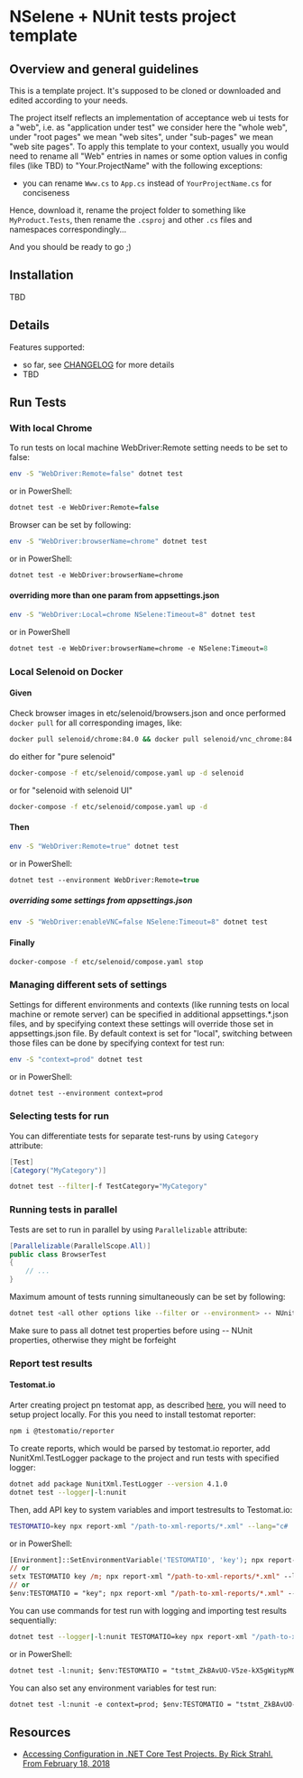 # NSelene + NUnit tests project template

## Overview and general guidelines

This is a template project. It's supposed to be cloned or downloaded and edited according to your needs.

The project itself reflects an implementation of acceptance web ui tests for a "web", i.e. as "application under test" we consider here the "whole web", under "root pages" we mean "web sites", under "sub-pages" we mean "web site pages". To apply this template to your context, usually you would need to rename all "Web" entries in names or some option values in config files (like TBD) to "Your.ProjectName" with the following exceptions:

- you can rename `Www.cs` to `App.cs` instead of `YourProjectName.cs` for conciseness

Hence, download it, rename the project folder to something like ``MyProduct.Tests``, then rename the `.csproj` and other `.cs` files and namespaces correspondingly...

And you should be ready to go ;)

## Installation

TBD

## Details

Features supported:
- so far, see [CHANGELOG](https://github.com/yashaka/Web.Tests.Net/blob/master/CHANGELOG.md) for more details
- TBD

## Run Tests

### With local Chrome

To run tests on local machine WebDriver:Remote setting needs to be set to false:

```bash
env -S "WebDriver:Remote=false" dotnet test
```

or in PowerShell:

```ps
dotnet test -e WebDriver:Remote=false
```

Browser can be set by following:

```bash
env -S "WebDriver:browserName=chrome" dotnet test
```

or in PowerShell:

```ps
dotnet test -e WebDriver:browserName=chrome
```

#### overriding more than one param from appsettings.json

```bash
env -S "WebDriver:Local=chrome NSelene:Timeout=8" dotnet test
```

or in PowerShell

```ps
dotnet test -e WebDriver:browserName=chrome -e NSelene:Timeout=8
```

### Local Selenoid on Docker

#### Given

Check browser images in etc/selenoid/browsers.json and once performed `docker pull` for all corresponding images, like: 

```bash
docker pull selenoid/chrome:84.0 && docker pull selenoid/vnc_chrome:84.0
```

do either for "pure selenoid"

```bash
docker-compose -f etc/selenoid/compose.yaml up -d selenoid
```

or for "selenoid with selenoid UI"

```bash
docker-compose -f etc/selenoid/compose.yaml up -d
```

#### Then

```bash
env -S "WebDriver:Remote=true" dotnet test
```

or in PowerShell:

```ps
dotnet test --environment WebDriver:Remote=true
```

##### overriding some settings from appsettings.json

```bash
env -S "WebDriver:enableVNC=false NSelene:Timeout=8" dotnet test
```

#### Finally

```bash
docker-compose -f etc/selenoid/compose.yaml stop
```


### Managing different sets of settings

Settings for different environments and contexts (like running tests on local machine or remote server) can be specified in additional appsettings.*.json files, and by specifying context these settings will override those set in appsettings.json file. By default context is set for "local", switching between those files can be done by specifying context for test run:

```bash
env -S "context=prod" dotnet test
```

or in PowerShell:

```ps
dotnet test --environment context=prod
```

### Selecting tests for run

You can differentiate tests for separate test-runs by using `Category` attribute:

```cs
[Test]
[Category("MyCategory")]
```

```bash
dotnet test --filter|-f TestCategory="MyCategory"
```

### Running tests in parallel

Tests are set to run in parallel by using `Parallelizable` attribute:

```cs
[Parallelizable(ParallelScope.All)]
public class BrowserTest
{
    // ...
}
```

Maximum amount of tests running simultaneously can be set by following:

```bash
dotnet test <all other options like --filter or --environment> -- NUnit.NumberOfTestWorkers=<number>
```

Make sure to pass all dotnet test properties before using -- NUnit properties, otherwise they might be forfeight

### Report test results

#### Testomat.io

Arter creating project pn testomat app, as described [here](https://docs.testomat.io/getting-started/start-from-scratch/), you will need to setup project locally. For this you need to install testomat reporter:

```bash
npm i @testomatio/reporter
```

To create reports, which would be parsed by testomat.io reporter, add NunitXml.TestLogger package to the project and run tests with specified logger:

```bash
dotnet add package NunitXml.TestLogger --version 4.1.0
dotnet test --logger|-l:nunit
```

Then, add API key to system variables and import testresults to Testomat.io:

```bash
TESTOMATIO=key npx report-xml "/path-to-xml-reports/*.xml" --lang="c# 
```

or in PowerShell:

```ps
[Environment]::SetEnvironmentVariable('TESTOMATIO', 'key'); npx report-xml "/path-to-xml-reports/*.xml"  --lang="c#
// or
setx TESTOMATIO key /m; npx report-xml "/path-to-xml-reports/*.xml" --lang="c#
// or
$env:TESTOMATIO = "key"; npx report-xml "/path-to-xml-reports/*.xml" --lang="c#
```

You can use commands for test run with logging and importing test results sequentially:

```bash
dotnet test --logger|-l:nunit TESTOMATIO=key npx report-xml "/path-to-xml-reports/*.xml" --lang="c#
```

or in PowerShell:

```ps
dotnet test -l:nunit; $env:TESTOMATIO = "tstmt_ZkBAvUO-V5ze-kX5gWitypM0qVqEgrcfDA1733908621"; npx report-xml "/path-to-xml-reports/**.xml" --lang="c#"
```

You can also set any environment variables for test run:

```ps
dotnet test -l:nunit -e context=prod; $env:TESTOMATIO = "tstmt_ZkBAvUO-V5ze-kX5gWitypM0qVqEgrcfDA1733908621"; npx report-xml "/path-to-xml-reports/**.xml" --lang="c#"
```


## Resources

* [Accessing Configuration in .NET Core Test Projects. By Rick Strahl. From February 18, 2018](https://weblog.west-wind.com/posts/2018/Feb/18/Accessing-Configuration-in-NET-Core-Test-Projects)